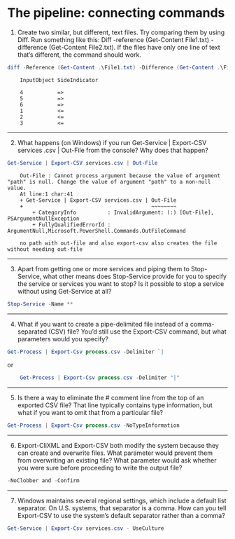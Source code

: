 # The pipeline: connecting commands

1) Create two similar, but different, text files. Try comparing them by using Diff. Run something like this: Diff -reference (Get-Content File1.txt) -difference (Get-Content File2.txt). If the files have only one line of text that’s different, the command should work.
```powershell
diff -Reference (Get-Content .\File1.txt) -Difference (Get-Content .\File2.txt)
```
```
    InputObject SideIndicator
    
    4           =>
    5           =>
    6           =>
    1           <=
    2           <=
    3           <=
```
---

2) What happens (on Windows) if you run Get-Service | Export-CSV services .csv | Out-File from the console? Why does that happen?
```powershell
Get-Service | Export-CSV services.csv | Out-File
```
```
    Out-File : Cannot process argument because the value of argument "path" is null. Change the value of argument "path" to a non-null value.
    At line:1 char:41
    + Get-Service | Export-CSV services.csv | Out-File
    +                                         ~~~~~~~~
        + CategoryInfo          : InvalidArgument: (:) [Out-File], PSArgumentNullException
        + FullyQualifiedErrorId : ArgumentNull,Microsoft.PowerShell.Commands.OutFileCommand

    no path with out-file and also export-csv also creates the file without needing out-file
```
---

3) Apart from getting one or more services and piping them to Stop-Service, what other means does Stop-Service provide for you to specify the service or services you want to stop? Is it possible to stop a service without using Get-Service at all?
```powershell
Stop-Service -Name **
```
---

4) What if you want to create a pipe-delimited file instead of a comma-separated (CSV) file? You’d still use the Export-CSV command, but what parameters would you specify?
```powershell
Get-Process | Export-Csv process.csv -Delimiter `|
```
or
```powershell
    Get-Process | Export-Csv process.csv -Delimiter "|"
```
---

5) Is there a way to eliminate the # comment line from the top of an exported CSV file? That line typically contains type information, but what if you want to omit that from a particular file?
```powershell
Get-Process | Export-Csv process.csv -NoTypeInformation
```
---

6) Export-CliXML and Export-CSV both modify the system because they can create and overwrite files. What parameter would prevent them from overwriting an existing file? What parameter would ask whether you were sure before proceeding to write the output file?
```powershell
-NoClobber and -Confirm
```
---

7) Windows maintains several regional settings, which include a default list separator. On U.S. systems, that separator is a comma. How can you tell Export-CSV to use the system’s default separator rather than a comma?
```powershell
Get-Service | Export-Csv services.csv - UseCulture
```